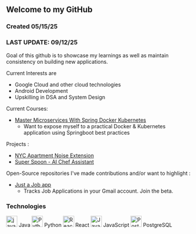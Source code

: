 ## Welcome to my GitHub

### Created 05/15/25
### LAST UPDATE: 09/12/25

Goal of this github is to showcase my learnings as well as maintain consistency on building new applications.

Current Interests are
- Google Cloud and other cloud technologies
- Android Development
- Upskilling in DSA and System Design

Current Courses:
- [Master Microservices With Spring Docker Kubernetes](https://www.udemy.com/course/master-microservices-with-spring-docker-kubernetes/)
  - Want to expose myself to a practical Docker & Kubernetes application using Springboot best practices

Projects :
- [NYC Apartment Noise Extension](https://github.com/okimin/apt-noise-extension)
- [Super Spoon - AI Chef Assistant](https://github.com/Code-Voyagers-ODSC/code-voyagers)

Open-Source repositories I've made contributions and/or want to highlight :
- [Just a Job app](https://github.com/just-a-job-app/jobseeker-analytics)
  - Tracks Job Applications in your Gmail account. Join the beta.

### Technologies
<img src="https://cdn.jsdelivr.net/gh/devicons/devicon/icons/java/java-original.svg" alt="java" width="30"/> Java
<img src="https://cdn.jsdelivr.net/gh/devicons/devicon/icons/python/python-original.svg" alt="Python" width="30"/> Python
<img src="https://cdn.jsdelivr.net/gh/devicons/devicon/icons/react/react-original.svg" alt="React" width="30"/> React
<img src="https://cdn.jsdelivr.net/gh/devicons/devicon/icons/javascript/javascript-original.svg" alt="JavaScript" width="30"/> JavaScript
<img src="https://cdn.jsdelivr.net/gh/devicons/devicon/icons/postgresql/postgresql-original.svg" alt="PostgreSQL" width="30"/> PostgreSQL
<!--
**okimin/okimin** is a ✨ _special_ ✨ repository because its `README.md` (this file) appears on your GitHub profile.

Here are some ideas to get you started:

- 🔭 I’m currently working on ...
- 🌱 I’m currently learning ...
- 👯 I’m looking to collaborate on ...
- 🤔 I’m looking for help with ...
- 💬 Ask me about ...
- 📫 How to reach me: ...
- 😄 Pronouns: ...
- ⚡ Fun fact: ...
-->
